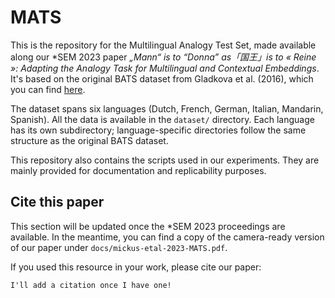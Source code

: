 # MATS

This is the repository for the Multilingual Analogy Test Set, made available along our *SEM 2023 paper _„Mann“ is to “Donna” as「国王」is to « Reine »: Adapting the Analogy Task for Multilingual and Contextual Embeddings_. It's based on the original BATS dataset from Gladkova et al. (2016), which you can find [here](https://vecto.space/projects/BATS/).

The dataset spans six languages (Dutch, French, German, Italian, Mandarin, Spanish). All the data is available in the `dataset/` directory. Each language has its own subdirectory; language-specific directories follow the same structure as the original BATS dataset.

This repository also contains the scripts used in our experiments. They are mainly provided for documentation and replicability purposes.

## Cite this paper

This section will be updated once the *SEM 2023 proceedings are available. 
In the meantime, you can find a copy of the camera-ready version of our paper under `docs/mickus-etal-2023-MATS.pdf`.

If you used this resource in your work, please cite our paper:
```
I'll add a citation once I have one!
```
